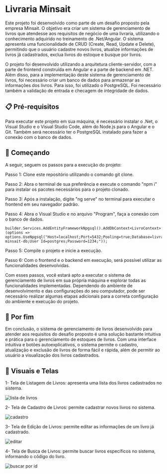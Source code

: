 # Livraria Minsait

Este projeto foi desenvolvido como parte de um desafio proposto pela empresa Minsait. O objetivo era criar um sistema de gerenciamento de livros que atendesse aos requisitos de negócio de uma livraria, utilizando o conhecimento adquirido no treinamento de .Net/Angular.
O sistema apresenta uma funcionalidade de CRUD (Create, Read, Update e Delete), permitindo que o usuário cadastre novos livros, atualize informações de livros já cadastrados, exclua livros do estoque e busque por livros. 

O projeto foi desenvolvido utilizando a arquitetura cliente-servidor, com a parte de frontend construída em Angular e a parte de backend em .NET. Além disso, para a implementação deste sistema de gerenciamento de livros, foi necessário criar um banco de dados para armazenar as informações dos livros. Para isso, foi utilizado o PostgreSQL. Foi necessário também a validação de entrada e checagem de integridade de dados.

## 📋 Pré-requisitos

Para executar este projeto em sua máquina, é necessário instalar o .Net, o Visual Studio e o Visual Studio Code, além do Node.js para o Angular e o Git. Também será necessário ter o PostgreSQL instalado para fazer a conexão com o banco de dados.

## 🚀 Começando

A seguir, seguem os passos para a execução do projeto:

Passo 1: Clone este repositório utilizando o comando git clone.

Passo 2: Abra o terminal de sua preferência e execute o comando "npm i" para instalar os pacotes necessários para o projeto clonado.

Passo 3: Após a instalação, digite "ng serve" no terminal para executar o frontend em seu navegador padrão.

Passo 4: Abra o Visual Studio e no arquivo "Program", faça a conexão com o banco de dados.

```
builder.Services.AddEntityFrameworkNpgsql().AddDbContext<LivroContext>(options =>
options.UseNpgsql("Host=localhost;Port=5432;Pooling=true;Database=livraria-minsait-db;User Id=postgres;Password=1234;"));
```

Passo 5: Compile o projeto e inicie a execução.

Passo 6: Com o frontend e o backend em execução, será possível utilizar as funcionalidades desenvolvidas.

Com esses passos, você estará apto a executar o sistema de gerenciamento de livros em sua própria máquina e explorar todas as funcionalidades implementadas.
Dependendo do ambiente de desenvolvimento e das configurações do seu computador, pode ser necessário realizar algumas etapas adicionais para a correta configuração do ambiente e execução do projeto.

## 📌 Por fim

Em conclusão, o sistema de gerenciamento de livros desenvolvido para atender aos requisitos do desafio proposto é uma solução bastante intuitiva e prática para o gerenciamento de estoques de livros. Com uma interface intuitiva e botões autoexplicativos, o sistema permite o cadastro, atualização e exclusão de livros de forma fácil e rápida, além de permitir ao usuário a visualização dos livros cadastrados.

## 📸 Visuais e Telas 

1- Tela de Listagem de Livros: apresenta uma lista dos livros cadastrados no sistema.

![lista de livros](https://user-images.githubusercontent.com/96076786/220774904-28821f73-5c53-4195-a681-125576c289bc.JPG)

2- Tela de Cadastro de Livros: permite cadastrar novos livros no sistema.

![cadastro](https://user-images.githubusercontent.com/96076786/220775239-6a982c95-6b3b-457a-af43-9eb8028cb977.JPG)

3- Tela de Edição de Livros: permite editar as informações de um livro já cadastrado.

![editar](https://user-images.githubusercontent.com/96076786/220775281-55e4f484-b835-4cde-ad0a-077145259808.JPG)

4- Tela de Busca de Livros: permite buscar livros específicos no sistema, informando o código do livro.

![buscar por id](https://user-images.githubusercontent.com/96076786/220775359-67525106-8f81-4508-af48-c94cfd06239c.JPG)